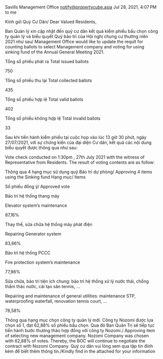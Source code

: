 

Savills Management Office <notify@propertycube.asia>
Jul 28, 2021, 4:07 PM
to me

Kính gửi Quý Cư Dân/ Dear Valued Residents, 

Ban Quản lý xin cập nhật đến quý cư dân kết quả kiểm phiếu bầu chọn công ty quản lý và biểu quyết Quỹ bảo trì của Hội nghị chung cư thường niên 2021 như sau/ Management Office would like to update the reqult for counting ballots to select Management company and voting for using sinking fund of the Annual General Meeting 2021.​​​​​​​

Tổng số phiếu phát ra
Total issued ballots

750

Tổng số phiếu thu lại
Total collected ballots

435

Tổng số phiếu hợp lệ
Total valid ballots

402

Tổng số phiếu không hợp lệ
Total invalid ballots

33

Sau khi tiến hành kiểm phiếu tại cuộc họp vào lúc 13 giờ 30 phút, ngày 27/07/2021, với sự chứng kiến của đại diện Cư dân, kết quả các nội dung biểu quyết được thông qua như sau:

Vote check conducted on 1:30pm , 27th July 2021 with the witness of Representative from Residents. The result of voting contents are as follow:

Thông qua 4 hạng mục sử dụng quỹ Bảo trì dự phòng/ Approving 4 items using the Sinking fund
Hạng mục/ Items

Số phiếu đồng ý/ Approved vote

Bảo trì hệ thống thang máy

Elevator system’s maintenance

87,16%

Thay thế, sửa chữa hệ thống máy phát điện

Repairing Generator system

83,66%

Bảo trì hệ thống PCCC

Fire protection system’s maintenance

77,98%

Sửa chữa, bảo trì tiện ích chung: bảo trì hệ thống xử lý nước thải, chống thấm thác nước, cải tạo sân tennis,  …

Repairing and maintenance of general utilities: maintenance STP, waterproofing waterfall, renovation tennis court, …

78,58%

Thông qua hạng mục chọn công ty quản lý mới. Công ty Nozomi được lựa chọn số 1, đạt 62,88% số phiếu bầu chọn. Qua đó Ban Quản Trị sẽ tiếp tục tiến hành bước thương thảo hợp đồng với công ty Nozomi./ Approving item of selecting new management company. Nozomi Company was chosen with 62,88% of votes. Thereby, the BOC will continue to negotiate the contract with Nozomi Company.
Quý cư dân vui lòng xem qua tập tin đính kèm để biết thêm thông tin./Kindly find in the attached for your information
